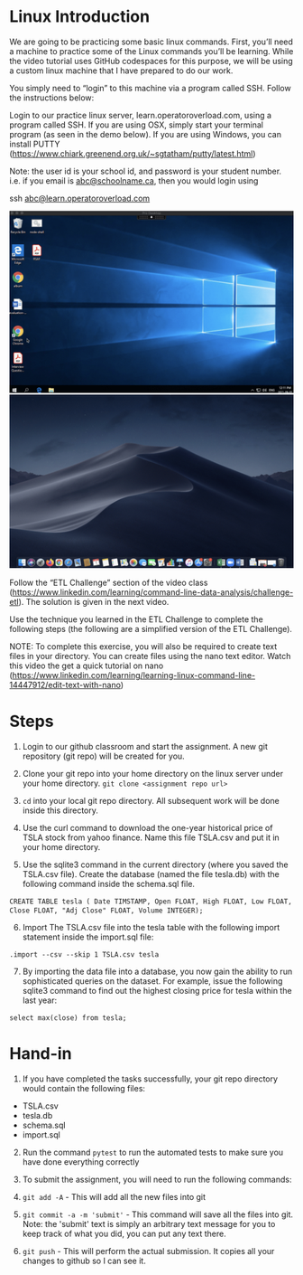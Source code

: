 
# Linux Introduction

We are going to be practicing some basic linux commands.  First, you’ll need a machine to practice some of the Linux commands you’ll be learning.  While the video tutorial uses GitHub codespaces for this purpose, we will be using a custom linux machine that I have prepared to do our work.  

You simply need to “login” to this machine via a program called SSH.  Follow the instructions below:

Login to our practice linux server, learn.operatoroverload.com, using a program called SSH.  If you are using OSX, simply start your terminal program (as seen in the demo below).  If you are using Windows, you can install PUTTY (https://www.chiark.greenend.org.uk/~sgtatham/putty/latest.html) 

Note: the user id is your school id, and password is your student number.  i.e. if you email is abc@schoolname.ca, then you would login using 

ssh abc@learn.operatoroverload.com

![Windows](images/image1.gif)
![Mac](images/image2.gif)


Follow the “ETL Challenge” section of the video class (https://www.linkedin.com/learning/command-line-data-analysis/challenge-etl).  The solution is given in the next video.

Use the technique you learned in the ETL Challenge to complete the following steps (the following are a simplified version of the ETL Challenge).  

NOTE: To complete this exercise, you will also be required to create text files in your directory.  You can create files using the nano text editor.  Watch this video the get a quick tutorial on nano (https://www.linkedin.com/learning/learning-linux-command-line-14447912/edit-text-with-nano) 

# Steps

1. Login to our github classroom and start the assignment. A new git repository
(git repo) will be created for you.

2. Clone your git repo into your home directory on the linux server under your home directory.
`git clone <assignment repo url>`

3. `cd` into your local git repo directory.  All subsequent work will be done inside this directory.

4. Use the curl command to download the one-year historical price of TSLA stock from yahoo finance.
Name this file TSLA.csv and put it in your home directory.

5. Use the sqlite3 command in the current directory (where you saved the TSLA.csv file).
Create the database (named the file tesla.db) with the following command inside the schema.sql file.

```
CREATE TABLE tesla ( Date TIMSTAMP, Open FLOAT, High FLOAT, Low FLOAT, Close FLOAT, "Adj Close" FLOAT, Volume INTEGER);
```

6. Import The TSLA.csv file into the tesla table with the following import statement inside the import.sql file:

```
.import --csv --skip 1 TSLA.csv tesla
```

7. By importing the data file into a database, you now gain the ability to run sophisticated
queries on the dataset.  For example, issue the following sqlite3 command to find out the
highest closing price for tesla within the last year:

```
select max(close) from tesla;
```

# Hand-in

1. If you have completed the tasks successfully, your git repo directory would contain the following files:

  - TSLA.csv
  - tesla.db
  - schema.sql
  - import.sql
  
2. Run the command `pytest` to run the automated tests to make sure you have done everything correctly

3. To submit the assignment, you will need to run the following commands:

  1. `git add -A` - This will add all the new files into git
  2. `git commit -a -m 'submit'` - This command will save all the files into git.
     Note: the 'submit' text is simply an arbitrary text message for you to keep track
     of what you did, you can put any text there.
  3. `git push` - This will perform the actual submission.
     It copies all your changes to github so I can see it.



